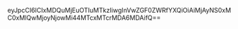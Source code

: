 eyJpcCI6ICIxMDQuMjEuOTIuMTkzIiwgInVwZGF0ZWRfYXQiOiAiMjAyNS0xMC0xMlQwMjoyNjowMi44MTcxMTcrMDA6MDAifQ==